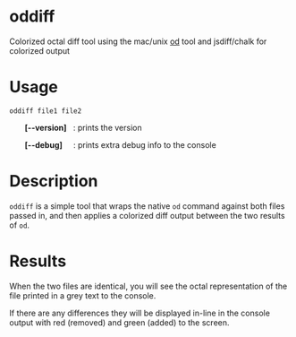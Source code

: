 # oddiff
Colorized octal diff tool using the mac/unix [od](http://en.wikipedia.org/wiki/Od_(Unix)) tool and jsdiff/chalk for colorized output


<!-- HELP-BEGIN -->
# Usage

`oddiff file1 file2`

&nbsp;&nbsp;&nbsp;&nbsp;&nbsp;&nbsp;  **[--version]**&nbsp;&nbsp;&nbsp;: prints the version

&nbsp;&nbsp;&nbsp;&nbsp;&nbsp;&nbsp;  **[--debug]**&nbsp;&nbsp;&nbsp;&nbsp;&nbsp;: prints extra debug info to the console

# Description

`oddiff` is a simple tool that wraps the native `od` command against both files passed in, and then applies a colorized diff output between the two results of `od`.

# Results

When the two files are identical, you will see the octal representation of the file printed in a grey text to the console.

If there are any differences they will be displayed in-line in the console output with red (removed) and green (added) to the screen.

<!-- HELP-END -->
